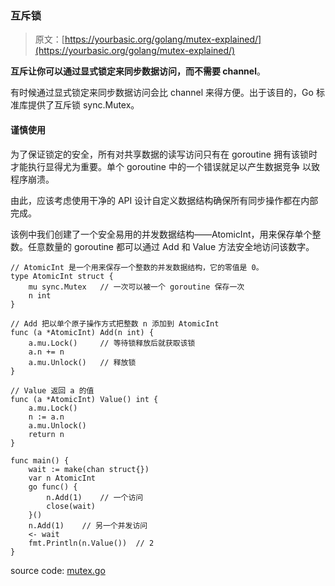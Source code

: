 ### 互斥锁

> 原文：[https://yourbasic.org/golang/mutex-explained/](https://yourbasic.org/golang/mutex-explained/)

**互斥让你可以通过显式锁定来同步数据访问，而不需要 channel**。

有时候通过显式锁定来同步数据访问会比 channel 来得方便。出于该目的，Go 标准库提供了互斥锁 sync.Mutex。

#### 谨慎使用

为了保证锁定的安全，所有对共享数据的读写访问只有在 goroutine 拥有该锁时才能执行显得尤为重要。单个 goroutine 中的一个错误就足以产生数据竞争
以致程序崩溃。

由此，应该考虑使用干净的 API 设计自定义数据结构确保所有同步操作都在内部完成。

该例中我们创建了一个安全易用的并发数据结构——AtomicInt，用来保存单个整数。任意数量的 goroutine 都可以通过 Add 和 Value 方法安全地访问该数字。

```
// AtomicInt 是一个用来保存一个整数的并发数据结构，它的零值是 0。
type AtomicInt struct {
	mu sync.Mutex	// 一次可以被一个 goroutine 保存一次
	n int
}

// Add 把以单个原子操作方式把整数 n 添加到 AtomicInt
func (a *AtomicInt) Add(n int) {
	a.mu.Lock()		// 等待锁释放后就获取该锁
	a.n += n
	a.mu.Unlock()	// 释放锁
}

// Value 返回 a 的值
func (a *AtomicInt) Value() int {
	a.mu.Lock()
	n := a.n
	a.mu.Unlock()
	return n
}

func main() {
	wait := make(chan struct{})
	var n AtomicInt
	go func() {
		n.Add(1)	// 一个访问
		close(wait)
	}()
	n.Add(1)	// 另一个并发访问
	<- wait
	fmt.Println(n.Value())	// 2
}
```

source code: [mutex.go](../src/mutex.go)
